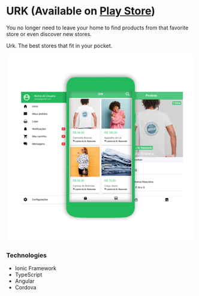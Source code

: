 # URK (Available on [Play Store](https://play.google.com/store/apps/details?id=com.urk.client))

You no longer need to leave your home to find products from that favorite store or even discover new stores.

Urk. The best stores that fit in your pocket.

<p align="center">
    <img src="/imgs/features.png" width="500">
</p>

### Technologies

- Ionic Framework 
- TypeScript
- Angular
- Cordova